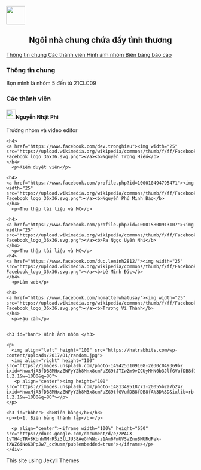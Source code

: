<p align="left"> <img height="50" src="https://truyenthongdaiphuc.files.wordpress.com/2015/09/dai_hoc_khoa_hoc_tu_nhien_dhqg-hcm.png"></p>
<head>
  <meta charset="utf-8">
  <meta name="viewport" content="width=device-width, initial-scale=1">
  <title>We are group 5</title>
  <style>
    
  .topnav {
  overflow: hidden;
  background-color: #58257b;
}

  .topnav a {
    float: left;
    display: block;
    color: #99FFCC;
    text-align: center;
    padding: 14px 16px;
    text-decoration: none;
  }

  .topnav a:hover {
    background-color: #00FFCC;
    color: white;
    font-weight: bold;
  }
  </style>
</head>
  
<body>
  <h2 align="center"> Ngôi nhà chung chứa đầy tình thương </h2>
  <div class="topnav">    
    <a href="#ttc"> Thông tin chung </a>     
    <a href="#ctv"> Các thành viên </a>
    <a href="#han"> Hình ảnh nhóm </a>  
    <a href="#bbbc"> Biên bảng báo cáo </a>   
  </div>

  <h3 id="ttc"><b>Thông tin chung</b></h3>
  <p>Bọn mình là nhóm 5 đến từ 21CLC09</p>

  <h3 id="ctv"><b> Các thành viên  </b></h3>    
    <h4>
    <a href="https://www.facebook.com/ngnhatfiii1804"><img width="25" src="https://upload.wikimedia.org/wikipedia/commons/thumb/f/ff/Facebook_logo_36x36.svg/2048px-Facebook_logo_36x36.svg.png"></a><b>Nguyễn Nhật Phi</b>
    </h4>  
      <p>Trưởng nhóm và video editor</p>    


    <h4>
    <a href="https://www.facebook.com/dev.tronghieu"><img width="25" src="https://upload.wikimedia.org/wikipedia/commons/thumb/f/ff/Facebook_logo_36x36.svg/2048px-Facebook_logo_36x36.svg.png"></a><b>Nguyễn Trọng Hiếu</b>
    </h4>  
      <p>Kiểm duyệt viên</p>     

    <h4>
    <a href="https://www.facebook.com/profile.php?id=100010494795471"><img width="25" src="https://upload.wikimedia.org/wikipedia/commons/thumb/f/ff/Facebook_logo_36x36.svg/2048px-Facebook_logo_36x36.svg.png"></a><b>Nguyễn Phú Minh Bảo</b>
    </h4>  
      <p>Thu thập tài liệu và MC</p>

    <h4>
    <a href="https://www.facebook.com/profile.php?id=100015800913107"><img width="25" src="https://upload.wikimedia.org/wikipedia/commons/thumb/f/ff/Facebook_logo_36x36.svg/2048px-Facebook_logo_36x36.svg.png"></a><b>Fa Ngọc Uyển Nhi</b>
    </h4>  
      <p>Thu thập tài liệu và MC</p> 
    <h4>
    <a href="https://www.facebook.com/duc.leminh2812/"><img width="25" src="https://upload.wikimedia.org/wikipedia/commons/thumb/f/ff/Facebook_logo_36x36.svg/2048px-Facebook_logo_36x36.svg.png"></a><b>Lê Minh Đức</b>
    </h4>  
      <p>Làm web</p>

    <h4>
    <a href="https://www.facebook.com/nomatterwhatusay"><img width="25" src="https://upload.wikimedia.org/wikipedia/commons/thumb/f/ff/Facebook_logo_36x36.svg/2048px-Facebook_logo_36x36.svg.png"></a><b>Trương Vĩ Thành</b>
    </h4>  
      <p>Hậu cần</p> 
  

    <h3 id="han"> Hình ảnh nhóm </h3>

    <p>
      <img align="left" height="100" src="https://hatrabbits.com/wp-content/uploads/2017/01/random.jpg">
      <img align="right" height="100" src="https://images.unsplash.com/photo-1494253109108-2e30c049369b?ixid=MnwxMjA3fDB8MHxzZWFyY2h8Mnx8cmFuZG9tJTIwZm9vZCUyMHN0b3JlfGVufDB8fDB8fA%3D%3D&ixlib=rb-1.2.1&w=1000&q=80">
       <p align="center"><img height="100" src="https://images.unsplash.com/photo-1481349518771-20055b2a7b24?ixid=MnwxMjA3fDB8MHxzZWFyY2h8M3x8cmFuZG9tfGVufDB8fDB8fA%3D%3D&ixlib=rb-1.2.1&w=1000&q=80"></p>
    </p>

    <h3 id="bbbc"> <b>Biên bảng</b></h3>
    <p><b>1. Biên bảng thành lập</b></p>

      <p align="center"><iframe width="100%" height="650" src="https://docs.google.com/document/d/e/2PACX-1vTH4qTRv8KbnhMMrRSi3tLJU38AeGhWNx-z1Am6FmUVSaZnuBMURdFek-tXWZ6iNoK8PpJw7_cc9usm/pub?embedded=true"></iframe></p>
    </div>
</body>

<footer> <p> This site using Jekyll Themes </p> </footer>

